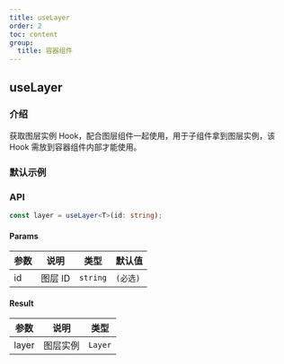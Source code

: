 ```yaml
---
title: useLayer
order: 2
toc: content
group:
  title: 容器组件
---
```


## useLayer

### 介绍

获取图层实例 Hook，配合图层组件一起使用，用于子组件拿到图层实例，该 Hook 需放到容器组件内部才能使用。

### 默认示例

<code src="./demo/default.tsx" defaultShowCode></code>

### API

```ts
const layer = useLayer<T>(id: string);
```

#### Params

| 参数 | 说明    | 类型     | 默认值   |
| ---- | ------- | -------- | -------- |
| id   | 图层 ID | `string` | `(必选)` |

#### Result

| 参数  | 说明     | 类型    |
| ----- | -------- | ------- |
| layer | 图层实例 | `Layer` |
